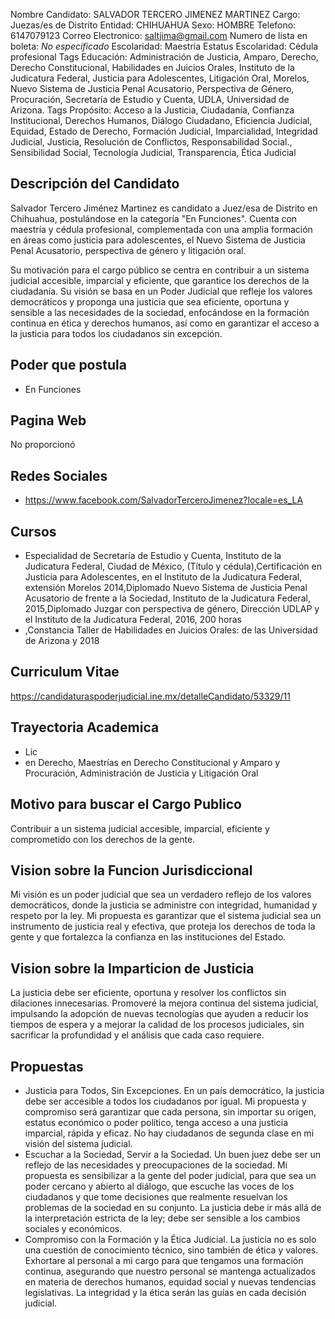 Nombre Candidato: SALVADOR TERCERO JIMENEZ MARTINEZ
Cargo: Juezas/es de Distrito
Entidad: CHIHUAHUA
Sexo: HOMBRE
Telefono: 6147079123
Correo Electronico: saltjima@gmail.com
Numero de lista en boleta: *No especificado*
Escolaridad: Maestría
Estatus Escolaridad: Cédula profesional
Tags Educación: Administración de Justicia, Amparo, Derecho, Derecho Constitucional, Habilidades en Juicios Orales, Instituto de la Judicatura Federal, Justicia para Adolescentes, Litigación Oral, Morelos, Nuevo Sistema de Justicia Penal Acusatorio, Perspectiva de Género, Procuración, Secretaría de Estudio y Cuenta, UDLA, Universidad de Arizona.
Tags Propósito: Acceso a la Justicia, Ciudadanía, Confianza Institucional, Derechos Humanos, Diálogo Ciudadano, Eficiencia Judicial, Equidad, Estado de Derecho, Formación Judicial, Imparcialidad, Integridad Judicial, Justicia, Resolución de Conflictos, Responsabilidad Social., Sensibilidad Social, Tecnología Judicial, Transparencia, Ética Judicial


## Descripción del Candidato 

Salvador Tercero Jiménez Martinez es candidato a Juez/esa de Distrito en Chihuahua, postulándose en la categoría "En Funciones". Cuenta con maestría y cédula profesional, complementada con una amplia formación en áreas como justicia para adolescentes, el Nuevo Sistema de Justicia Penal Acusatorio, perspectiva de género y litigación oral.

Su motivación para el cargo público se centra en contribuir a un sistema judicial accesible, imparcial y eficiente, que garantice los derechos de la ciudadanía. Su visión se basa en un Poder Judicial que refleje los valores democráticos y proponga una justicia que sea eficiente, oportuna y sensible a las necesidades de la sociedad, enfocándose en la formación continua en ética y derechos humanos, así como en garantizar el acceso a la justicia para todos los ciudadanos sin excepción.


## Poder que postula

- En Funciones


## Pagina Web

No proporcionó


## Redes Sociales

- https://www.facebook.com/SalvadorTerceroJimenez?locale=es_LA


## Cursos

- Especialidad de Secretaría de Estudio y Cuenta, Instituto de la Judicatura Federal, Ciudad de México, (Título y cédula),Certificación en Justicia para Adolescentes, en el Instituto de la Judicatura Federal, extensión Morelos 2014,Diplomado Nuevo Sistema de Justicia Penal Acusatorio de frente a la Sociedad, Instituto de la Judicatura Federal, 2015,Diplomado Juzgar con perspectiva de género, Dirección UDLAP y el Instituto de la Judicatura Federal, 2016, 200 horas
- ,Constancia Taller de Habilidades en Juicios Orales:  de las  Universidad de Arizona y  2018


## Curriculum Vitae

https://candidaturaspoderjudicial.ine.mx/detalleCandidato/53329/11


## Trayectoria Academica

- Lic
- en Derecho, Maestrías en Derecho Constitucional y Amparo y Procuración, Administración de Justicia y Litigación Oral


## Motivo para buscar el Cargo Publico

Contribuir a un sistema judicial accesible, imparcial, eficiente y comprometido con los derechos de la gente.


## Vision sobre la Funcion Jurisdiccional

Mi visión es un poder judicial que sea un verdadero reflejo de los valores democráticos, donde la justicia se administre con integridad, humanidad y respeto por la ley. Mi propuesta es garantizar que el sistema judicial sea un instrumento de justicia real y efectiva, que proteja los derechos de toda la gente y que fortalezca la confianza en las instituciones del Estado.


## Vision sobre la Imparticion de Justicia

La justicia debe ser eficiente, oportuna y resolver los conflictos sin dilaciones innecesarias. Promoveré la mejora continua del sistema judicial, impulsando la adopción de nuevas tecnologías que ayuden a reducir los tiempos de espera y a mejorar la calidad de los procesos judiciales, sin sacrificar la profundidad y el análisis que cada caso requiere.


## Propuestas

- Justicia para Todos, Sin Excepciones. En un país democrático, la justicia debe ser accesible a todos los ciudadanos por igual. Mi propuesta y compromiso será garantizar que cada persona, sin importar su origen, estatus económico o poder político, tenga acceso a una justicia imparcial, rápida y eficaz. No hay ciudadanos de segunda clase en mi visión del sistema judicial.
- Escuchar a la Sociedad, Servir a la Sociedad. Un buen juez debe ser un reflejo de las necesidades y preocupaciones de la sociedad. Mi propuesta es sensibilizar a la gente del poder judicial, para que sea un poder cercano y abierto al diálogo, que escuche las voces de los ciudadanos y que tome decisiones que realmente resuelvan los problemas de la sociedad en su conjunto. La justicia debe ir más allá de la interpretación estricta de la ley; debe ser sensible a los cambios sociales y económicos.
- Compromiso con la Formación y la Ética Judicial. La justicia no es solo una cuestión de conocimiento técnico, sino también de ética y valores. Exhortare al personal a mi cargo para que tengamos una formación continua, asegurando que nuestro personal se mantenga actualizados en materia de derechos humanos, equidad social y nuevas tendencias legislativas. La integridad y la ética serán las guías en cada decisión judicial.

